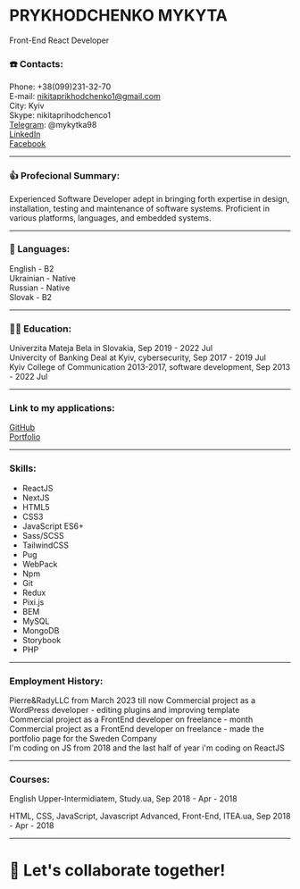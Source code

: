 # PRYKHODCHENKO MYKYTA  
Front-End React Developer  
  
### ☎️ Contacts:  
  
Phone:     +38(099)231-32-70  
E-mail:    nikitaprikhodchenko1@gmail.com  
City:      Kyiv  
Skype:     nikitaprihodchenco1  
[Telegram](https://t.me/mykytka98): @mykytka98  
[LinkedIn](https://www.linkedin.com/in/mykytaprykhodchenko)  
[Facebook](https://facebook.com/mykyta.prykhodchenko)  

* * *   

### 👍 Profecional Summary:  
  
Experienced Software Developer adept in bringing forth expertise in design, installation, testing and maintenance of software systems.
Proficient in various platforms, languages, and embedded systems.  

* * *  

### 👅 Languages:  
  
English - B2  
Ukrainian - Native  
Russian - Native  
Slovak - B2  

* * *   

### 👨‍🎓 Education:  
  
Univerzita Mateja Bela in Slovakia, Sep 2019 - 2022 Jul  
Univercity of Banking Deal at Kyiv, cybersecurity,  Sep 2017 - 2019 Jul  
Kyiv College of Communication 2013-2017, software development, Sep 2013 - 2022 Jul  

* * *   

### Link to my applications:  
  
[GitHub](https://github.com/prykhodchenkomykyta)  
[Portfolio](https://prykhodchenkomykyta.github.io/portfolio)  

* * *   

### Skills:  
  
* ReactJS  
* NextJS  
* HTML5  
* CSS3  
* JavaScript ES6+  
* Sass/SCSS  
* TailwindCSS  
* Pug  
* WebPack  
* Npm  
* Git  
* Redux  
* Pixi.js  
* BEM  
* MySQL  
* MongoDB
* Storybook
* PHP  

* * *   

### Employment History:  
  
Pierre&RadyLLC from March 2023 till now
Commercial project as a WordPress developer - editing plugins and improving template  
Commercial project as a FrontEnd developer on freelance - month  
Commercial project as a FrontEnd developer on freelance - made the portfolio page for the Sweden Company  
I'm coding on JS from 2018 and the last half of year i'm coding on ReactJS  

* * *   

### Courses:  
  
English Upper-Intermidiatem, Study.ua, Sep 2018 - Apr - 2018

HTML, CSS, JavaScript, Javascript Advanced, Front-End, ITEA.ua, Sep 2018 - Apr - 2018
* * *   

# 🤝 Let's collaborate together!
